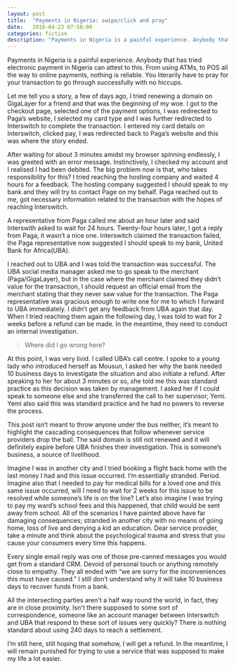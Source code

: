 ```yaml
---
layout: post
title:  "Payments in Nigeria: swipe/click and pray"
date:   2016-04-23 07:58:00
categories: fiction
description: "Payments in Nigeria is a painful experience. Anybody that has tried electronic payment in Nigeria can attest to this. From using ATMs, to POS all the way to online payments, nothing is reliable."
---
```


Payments in Nigeria is a painful experience. Anybody that has tried electronic payment in Nigeria can attest to this. From using ATMs, to POS all the way to online payments, nothing is reliable. You literarily have to pray for your transaction to go through successfully with no hiccups. 

Let me tell you a story,  a few of days ago, I tried renewing a domain on GigaLayer for a friend and that was the beginning of my woe. I got to the checkout page, selected one of the payment options, I was redirected to Paga’s website, I selected my card type and I was further redirected to Interswitch to complete the transaction. I entered my card details on Interswitch, clicked pay, I was redirected back to Paga’s website and this was where the story ended.

After waiting for about 3 minutes amidst my browser spinning endlessly, I was greeted with an error message. Instinctively, I checked my account and I realised I had been debited. The big problem now is that, who takes responsibility for this? I tried reaching the hosting company and waited 4 hours for a feedback. The hosting company suggested I should speak to my bank and they will try to contact Page on my behalf. Paga reached out to me, got necessary information related to the transaction with the hopes of reaching Interswitch.

A representative from Paga called me about an hour later and said Interswith asked to wait for 24 hours. Twenty-four hours later, I got a reply from Paga, it wasn’t a nice one. Interswitch claimed the transaction failed, the Paga representative now suggested I should speak to my bank, United Bank for Africa(UBA).

I reached out to UBA and I was told the transaction was successful. The UBA social media manager asked me to go speak to the merchant (Paga/GigaLayer), but in the case where the merchant claimed they didn’t value for the transaction, I should request an official email from the merchant stating that they never saw value for the transaction. The Paga representative was gracious enough to write one for me to which I forward to UBA immediately. I didn’t get any feedback from UBA again that day. When I tried reaching them again the following day, I was told to wait for 2 weeks before a refund can be made. In the meantime, they need to conduct an internal investigation.

>Where did I go wrong here?

At this point, I was very livid. I called UBA’s call centre. I spoke to a young lady who introduced herself as Mousun, I asked her why the bank needed 10 business days to investigate the situation and also initiate a refund. After speaking to her for about 3 minutes or so, she told me this was standard practice as this decision was taken by management. I asked her if I could speak to someone else and she transferred the call to her supervisor, Yemi. Yemi also said this was standard practice and he had no powers to reverse the process.

This post isn’t meant to throw anyone under the bus neither, it’s meant to highlight the cascading consequences that follow whenever service providers drop the ball. The said domain is still not renewed and it will definitely expire before UBA finishes their investigation. This is someone’s business, a source of livelihood.

Imagine I was in another city and I tried booking a flight back home with the last money I had and this issue occurred. I’m essentially stranded. Period. Imagine also that I needed to pay for medical bills for a loved one and this same issue occurred, will I need to wait for 2 weeks for this issue to be resolved while someone’s life is on the line? Let’s also imagine I was trying to pay my ward’s school fees and this happened, that child would be sent away from school. All of the scenarios I have painted above have far damaging consequences; stranded in another city with no means of going home, loss of live and denying a kid an education. Dear service provider, take a minute and think about the psychological trauma and stress that you cause your consumers every time this happens.

Every single email reply was one of those pre-canned messages you would get from a standard CRM. Devoid of personal touch or anything remotely close to empathy. They all ended with “we are sorry for the inconveniences this must have caused.” I still don’t understand why it will take 10 business days to recover funds from a bank.

All the intersecting parties aren't a half way round the world, in fact, they are in close proximity. Isn't there supposed to some sort of correspondence, someone like an account manager between Interswitch and UBA that respond to these sort of issues very quickly? There is nothing standard about using 240 days to reach a settlement.

I’m still here, still hoping that somehow, I will get a refund. In the meantime, I will remain punished for trying to use a service that was supposed to make my life a lot easier.